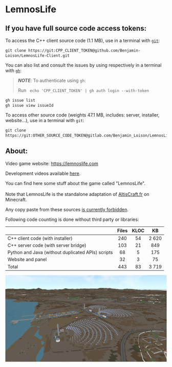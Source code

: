 # LemnosLife

## If you have full source code access tokens:

To access the C++ client source code (1.1 MB), use in a terminal with [`git`](https://git-scm.com):

```
git clone https://git:CPP_CLIENT_TOKEN@github.com/Benjamin-Loison/LemnosLife-Client.git
```

You can also list and consult the issues by using respectively in a terminal with [`gh`](https://cli.github.com):

> **_NOTE_**: To authenticate using `gh`:
>
> Run ` echo 'CPP_CLIENT_TOKEN' | gh auth login --with-token`

```
gh issue list
gh issue view issueId
```

To access other source code (weights 47.1 MB, includes: server, installer, website...), use in a terminal with `git`:

```
git clone https://git:OTHER_SOURCE_CODE_TOKEN@gitlab.com/Benjamin_Loison/LemnosLife.git
```

## About:

Video game website: https://lemnoslife.com

Development videos available [here](https://www.youtube.com/playlist?list=PLKAl8tt2R8Oeg5qoeuomTXmPNjVvGKCxt).

You can find here some stuff about the game called "LemnosLife".<br/><br/>
Note that LemnosLife is the standalone adaptation of [AltisCraft.fr](https://github.com/Benjamin-Loison/AltisCraft.fr) on Minecraft.

Any copy paste from these sources [is currently forbidden](https://docs.github.com/en/repositories/managing-your-repositorys-settings-and-features/customizing-your-repository/licensing-a-repository#choosing-the-right-license).

Following code counting is done without third party or libraries:

|                                                   | Files | KLOC | KB    |
| --------------------------------------------------|:-----:|:----:|:-----:|
| C++ client code (with installer)                  | 240   | 54   | 2 620 |
| C++ server code (with server bridge)              | 103   | 21   | 849   |
| Python and Java (without duplicated APIs) scripts | 68    | 5    | 175   |
| Website and panel                                 | 32    | 3    | 75    |
| Total                                             | 443   | 83   | 3 719 |

<!--![alt text](https://github.com/Benjamin-Loison/LemnosLife/raw/master/website/Website/Media/Pictures/1.png)-->
![alt text](https://github.com/Benjamin-Loison/LemnosLife/raw/master/gallery/Altis%20from%20sky.png)
